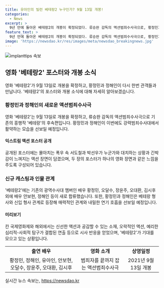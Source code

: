```yaml
---
title: 유아인의 빌런 베테랑2 누구인가? 9월 13일 개봉!
categories:
  - News
excerpt: >
  9년 만에 돌아온 베테랑2의 개봉이 확정되었다. 류승완 감독의 액션범죄수사극으로, 황정민과 정해인이 범죄자를 추적하는 서도철과 새로 합류한 박선우 형사 역으로 출연한다. 공개된 포스터는 강렬한 액션 장면으로 몰아치는 폭우 속에서 두 주인공이 누군가와 대치하는 모습을 담았다. 악역(빌런)의 정체에 대한 기대감도 높으며, 류승완 감독은 2015년 이후 속편을 준비해왔다고 전하며 기대감을 높인다. 베테랑2는 이미 칸 국제영화제에서 긍정적인 시사 반응을 얻었다. (150자)
feature_text: >
  9년 만에 돌아온 베테랑2의 개봉이 확정되었다. 류승완 감독의 액션범죄수사극으로, 황정민과 정해인이 범죄자를 추적하는 서도철과 새로 합류한 박선우 형사 역으로 출연한다. 공개된 포스터는 강렬한 액션 장면으로 몰아치는 폭우 속에서 두 주인공이 누군가와 대치하는 모습을 담았다. 악역(빌런)의 정체에 대한 기대감도 높으며, 류승완 감독은 2015년 이후 속편을 준비해왔다고 전하며 기대감을 높인다. 베테랑2는 이미 칸 국제영화제에서 긍정적인 시사 반응을 얻었다. (150자)
image: 'https://newsdao.kr/res/images/meta/newsdao_breakingnews.jpg'
---
```


<p><img src="https://newsdao.kr/res/images/meta/newsdao_breakingnews.jpg" alt="implanttips 속보" /></p>

<h2 data-ke-size="size26">영화 '베테랑2' 포스터와 개봉 소식</h2>

<p data-ke-size="size16">영화 '베테랑2'가 9월 13일로 개봉을 확정하고, 황정민과 정해인이 다시 한번 관객들과 만납니다. '베테랑2'의 포스터와 개봉 소식에 대해 자세히 알아보겠습니다.</p>

<h3>황정민과 정해인의 새로운 액션범죄수사극</h3>

<p data-ke-size="size16">영화 '베테랑2'는 9월 13일로 개봉을 확정하고, 류승완 감독의 액션범죄수사극으로 기존의 흥행작 '베테랑'의 후속편입니다. 황정민과 정해인이 이번에도 강력범죄수사대에서 활약하는 모습을 선보일 예정입니다.</p>

<h4>익스트림 액션 포스터 공개</h4>

<p data-ke-size="size16">공개된 포스터에는 몰아치는 폭우 속 서도철과 박선우가 누군가와 대치하는 상황과 긴박감이 느껴지는 액션 장면이 담겼으며, 두 장의 포스터가 하나의 영화 장면과 같은 느낌을 주도록 구성되어 있습니다.</p>

<h3>신규 캐스팅과 인물 관계</h3>

<p data-ke-size="size16">'베테랑2'에는 기존의 광역수사대 멤버인 배우 황정민, 오달수, 장윤주, 오대환, 김시후 외에 배우 안보현, 정해인 등이 새로 합류했습니다. 또한, 황정민과 정해인은 베테랑 형사와 신입 형사 관계로 등장해 매력적인 관계와 내밀한 연기 호흡을 선보일 예정입니다.</p>

<h4>미리보기</h4>

<p data-ke-size="size16">칸 국제영화제와 해외에서는 신선한 액션과 공감할 수 있는 소재, 오락적인 액션, 예리한 심리적-사회적 탐구가 결합된 연출 등으로 시사 반응을 얻었으며, '베테랑2'가 기대를 모으고 있는 상황입니다.</p>

<table>
    <tbody>
        <tr>
            <td style="text-align: center; height: 17px;"><b>출연 배우</b></td>
            <td style="text-align: center; height: 17px;"><b>영화 소개</b></td>
            <td style="text-align: center; height: 17px;"><b>상영일정</b></td>
        </tr>
        <tr>
            <td style="text-align: center; height: 17px;">황정민, 정해인, 유아인, 안보현, 오달수, 장윤주, 오대환, 김시후</td>
            <td style="text-align: center; height: 17px;">범죄자를 끝까지 잡는 액션범죄수사극</td>
            <td style="text-align: center; height: 17px;">2021년 9월 13일 개봉</td>
        </tr>
    </tbody>
</table>

<p data-ke-size="size16"></p>
실시간 뉴스 속보는, <a href="https://newsdao.kr" rel="dofollow">https://newsdao.kr</a>


